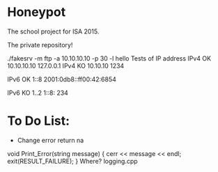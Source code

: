 # Honeypot
The school project for ISA 2015.

The private repository!

./fakesrv -m ftp -a 10.10.10.10 -p 30 -l hello
Tests of IP address
IPv4 OK
10.10.10.10
127.0.0.1
IPv4 KO
10.10.10
1234

IPv6 OK
1::8
2001:0db8::ff00:42:6854

IPv6 KO
1..2
1::8:
234

# To Do List:
* Change error return na

void Print_Error(string message)
{
    cerr << message << endl;
    exit(RESULT_FAILURE);
}
Where? logging.cpp


